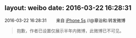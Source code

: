 layout: weibo
date: 2016-03-22 16:28:31
---
<meta name="referrer" content="no-referrer" />

2016-03-22 16:28:31  &nbsp;&nbsp;&nbsp;&nbsp;&nbsp;&nbsp; 来自 <a href="sinaweibo://customweibosource" rel="nofollow">iPhone 5s</a>
//@章诒和:转发微博
>  抱歉，作者已设置仅展示半年内微博，此微博已不可见。 ​​​
